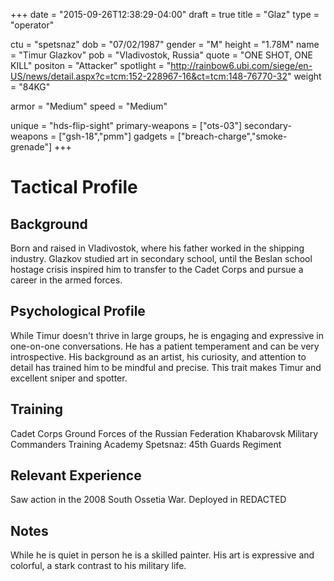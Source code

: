 +++
date = "2015-09-26T12:38:29-04:00"
draft = true
title = "Glaz"
type = "operator"

ctu = "spetsnaz"
dob = "07/02/1987"
gender = "M"
height = "1.78M"
name = "Timur Glazkov"
pob = "Vladivostok, Russia"
quote = "ONE SHOT, ONE KILL"
positon = "Attacker"
spotlight = "http://rainbow6.ubi.com/siege/en-US/news/detail.aspx?c=tcm:152-228967-16&ct=tcm:148-76770-32"
weight = "84KG"

armor = "Medium"
speed = "Medium"

unique = "hds-flip-sight"
primary-weapons = ["ots-03"]
secondary-weapons = ["gsh-18","pmm"]
gadgets = ["breach-charge","smoke-grenade"]
+++

# Tactical Profile

## Background

Born and raised in Vladivostok, where his father worked in the shipping industry. Glazkov studied art in secondary school, until the Beslan school hostage crisis inspired him to transfer to the Cadet Corps and pursue a career in the armed forces.

## Psychological Profile

While Timur doesn't thrive in large groups, he is engaging and expressive in one-on-one conversations. He has a patient temperament and can be very introspective. His background as an artist, his curiosity, and attention to detail has trained him to be mindful and precise. This trait makes Timur and excellent sniper and spotter.

## Training

Cadet Corps
Ground Forces of the Russian Federation
Khabarovsk Military Commanders Training Academy
Spetsnaz: 45th Guards Regiment

## Relevant Experience

Saw action in the 2008 South Ossetia War.
Deployed in REDACTED

## Notes

While he is quiet in person he is a skilled painter. His art is expressive and colorful, a stark contrast to his military life.
